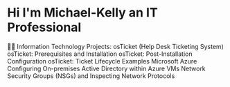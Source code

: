 # Hi I'm Michael-Kelly an IT Professional 
👨‍💻 Information Technology Projects:
osTicket (Help Desk Ticketing System)
osTicket: Prerequisites and Installation
osTicket: Post-Installation Configuration
osTicket: Ticket Lifecycle Examples
Microsoft Azure
Configuring On-premises Active Directory within Azure VMs
Network Security Groups (NSGs) and Inspecting Network Protocols
